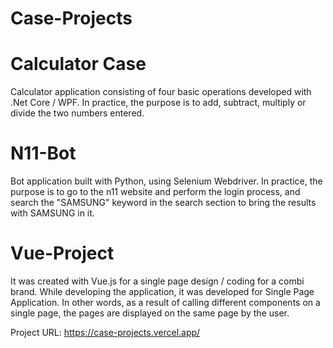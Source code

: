 # Case-Projects


# Calculator Case

Calculator application consisting of four basic operations developed with .Net Core / WPF. In practice, the purpose is to add, subtract, multiply or divide the two numbers entered.

# N11-Bot

Bot application built with Python, using Selenium Webdriver. In practice, the purpose is to go to the n11 website and perform the login process, and search the "SAMSUNG" keyword in the search section to bring the results with SAMSUNG in it.

# Vue-Project

It was created with Vue.js for a single page design / coding for a combi brand. While developing the application, it was developed for Single Page Application. In other words, as a result of calling different components on a single page, the pages are displayed on the same page by the user.

Project URL: https://case-projects.vercel.app/

